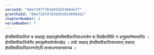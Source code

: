 ```yaml
---
verseId: "68e7307f783dd5503360def7"
granthaId: "68e7307d783dd5503360deb1"
chapterNumber: 1
verseNumber: 7
---
```


ज्ञेयविषयीकारित्वं च साक्षाद्वा साक्षाद्ज्ञेयविषयीकारिसाधनत्वेन  वा विवक्षितमिति न अनुप्रमाणेष्वव्याप्तिः । ज्ञेयविषयीकारित्वेनैव प्रमातृप्रमेययोर्व्यवच्छेदः । तयोः साक्षाद् ज्ञेयविषयीकारित्वाभावात् साक्षात् ज्ञेयविषयीकारिकारणत्वेऽपि  तत्साधनत्वाभावाच्च ।
